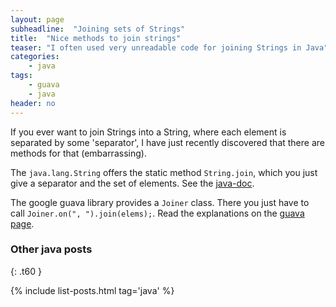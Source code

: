 ```yaml
---
layout: page
subheadline:  "Joining sets of Strings"
title:  "Nice methods to join strings"
teaser: "I often used very unreadable code for joining Strings in Java"
categories:
    - java
tags:
    - guava
    - java
header: no
---
```


If you ever want to join Strings into a String, where each element is separated by some 'separator', I have
just recently discovered that there are methods for that (embarrassing).

The <code>java.lang.String</code> offers the static method <code>String.join</code>, which you just give a separator and the set of elements. See the [java-doc][1]. 

The google guava library provides a <code>Joiner</code> class. There you just have to call <code>Joiner.on(", ").join(elems);</code>. 
Read the explanations on the [guava page][2].

### Other java posts
{: .t60 }

{% include list-posts.html tag='java' %}


 [1]: https://docs.oracle.com/javase/8/docs/api/java/lang/String.html#join-java.lang.CharSequence-java.lang.Iterable-
 [2]: https://code.google.com/p/guava-libraries/wiki/StringsExplained